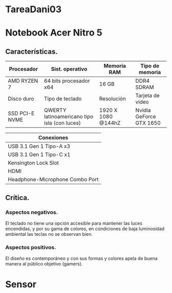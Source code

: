 # TareaDani03

# Notebook Acer Nitro 5

## Características.

| Procesador | Sist. operativo | Memoria RAM | Tipo de memoria |                            
|----------- |---------------- |--------- |-------------- |                                 
| AMD RYZEN 7 | 64 bits procesador x64 | 16 GB | DDR4 SDRAM |                                           
| Disco duro | Tipo de teclado | Resolución |Tarjeta de video |                                  
| SSD PCI-E NVME | QWERTY latinoamericano tipo isla (con luces) | 1920 X 1080 @144hZ | Nvidia GeForce GTX 1650 |            

| Conexiones     |
|----------- |
| USB 3.1 Gen 1 Tipo-A x3 |
| USB 3.1 Gen 1 Tipo-C x1 |
| Kensington Lock Slot |
| HDMI |   
| Headphone-Microphone Combo Port |

## Crítica.

### Aspectos negativos.

El teclado no tiene una opción accesible para mantener las luces encendidas, y por su gama de colores, en condiciones de baja luminosidad ambiental las teclas no se observan bien.

### Aspectos positivos.

El diseño es contemporáneo y con sus formas y colores apela de buena manera al público objetivo (gamers).

# Sensor

